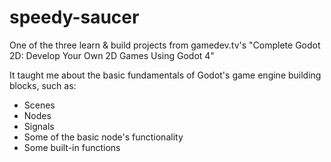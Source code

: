 # speedy-saucer

One of the three learn & build projects from gamedev.tv's 
"Complete Godot 2D: Develop Your Own 2D Games Using Godot 4"

It taught me about the basic fundamentals of Godot's game engine
building blocks, such as:

- Scenes
- Nodes
- Signals
- Some of the basic node's functionality
- Some built-in functions
